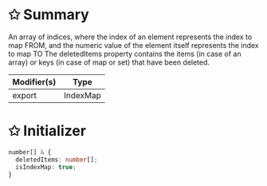 # &#10025; Summary

An array of indices, where the index of an element represents the index to map FROM, and the numeric value of the element itself represents the index to map TO
The deletedItems property contains the items (in case of an array) or keys (in case of map or set) that have been deleted.

| Modifier(s)                            | Type                     |
|----------------------------------------|--------------------------|
| export | IndexMap |

# &#10025; Initializer

```ts
number[] & {
  deletedItems: number[];
  isIndexMap: true;
}
```